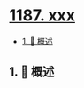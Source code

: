 # [1187. xxx](https://github.com/Tdahuyou/TNotes.leetcode/tree/main/notes/1187.%20xxx)

<!-- region:toc -->

- [1. 📝 概述](#1--概述)

<!-- endregion:toc -->

## 1. 📝 概述
